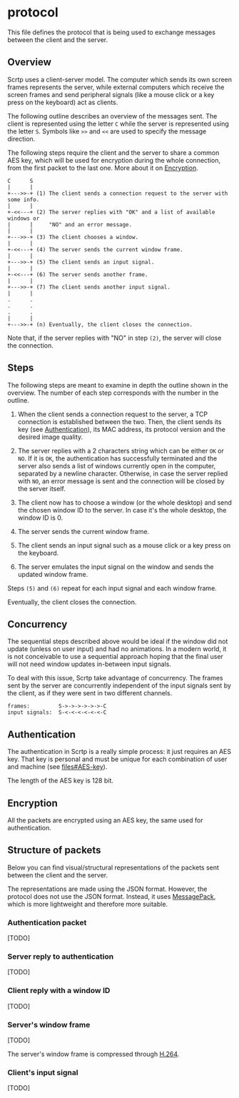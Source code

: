 # protocol

This file defines the protocol that is being used to exchange messages between
the client and the server.

## Overview

Scrtp uses a client-server model. The computer which sends its own screen
frames represents the server, while external computers which receive the screen
frames and send peripheral signals (like a mouse click or a key press on the
keyboard) act as clients.

The following outline describes an overview of the messages sent. The client is
represented using the letter `C` while the server is represented using the
letter `S`. Symbols like `>>` and `<<` are used to specify the message
direction.

The following steps require the client and the server to share a common AES key,
which will be used for encryption during the whole connection, from the first
packet to the last one. More about it on [Encryption](#Encryption).

```
C      S
|      |
+--->>-+ (1) The client sends a connection request to the server with some info.
|      |
+-<<---+ (2) The server replies with "OK" and a list of available windows or
|      |     "NO" and an error message.
|      |
+--->>-+ (3) The client chooses a window.
|      |
+-<<---+ (4) The server sends the current window frame.
|      |
+--->>-+ (5) The client sends an input signal.
|      |
+-<<---+ (6) The server sends another frame.
|      |
+--->>-+ (7) The client sends another input signal.
|      |
.      .
.      .
.      .
|      |
+--->>-+ (n) Eventually, the client closes the connection.
```

Note that, if the server replies with "NO" in step `(2)`, the server will close
the connection.

## Steps

The following steps are meant to examine in depth the outline shown in the
overview. The number of each step corresponds with the number in the outline.

 1. When the client sends a connection request to the server, a TCP connection
    is established between the two. Then, the client sends its key (see
    [Authentication](#Authentication)), its MAC address, its protocol version
    and the desired image quality.

 2. The server replies with a 2 characters string which can be either `OK` or
    `NO`. If it is `OK`, the authentication has successfully terminated and the
    server also sends a list of windows currently open in the computer,
    separated by a newline character. Otherwise, in case the server replied with
    `NO`, an error message is sent and the connection will be closed by the
    server itself.

 3. The client now has to choose a window (or the whole desktop) and send the
    chosen window ID to the server. In case it's the whole desktop, the window
    ID is 0.

 4. The server sends the current window frame.

 5. The client sends an input signal such as a mouse click or a key press on the
    keyboard.

 6. The server emulates the input signal on the window and sends the updated
    window frame.

Steps `(5)` and `(6)` repeat for each input signal and each window frame.

Eventually, the client closes the connection.

## Concurrency

The sequential steps described above would be ideal if the window did not update
(unless on user input) and had no animations. In a modern world, it is not
conceivable to use a sequential approach hoping that the final user will not
need window updates in-between input signals.

To deal with this issue, Scrtp take advantage of concurrency. The frames sent by
the server are concurrently independent of the input signals sent by the client,
as if they were sent in two different channels.

```
frames:         S->->->->->->-C
input signals:  S-<-<-<-<-<-<-C
```

## Authentication

The authentication in Scrtp is a really simple process: it just requires an AES
key. That key is personal and must be unique for each combination of user and
machine (see [files#AES-key](files.md#AES-key)).

The length of the AES key is 128 bit.

## Encryption

All the packets are encrypted using an AES key, the same used for
authentication.

## Structure of packets

Below you can find visual/structural representations of the packets sent between
the client and the server.

The representations are made using the JSON format. However, the protocol does
not use the JSON format. Instead, it uses [MessagePack](https://msgpack.org/),
which is more lightweight and therefore more suitable.

### Authentication packet

[TODO]

<!--
```
+------------+
| AESkey     |
| MACaddr    |
| protoVer   |
| imgQuality |
+------------+
```
-->

### Server reply to authentication

[TODO]

<!--
```
+-------+
| "NO"  |
| issue |
+-------+
```

or

```
+-----------------------+
| "OK"                  |
| WindowName1 window1ID |
| WindowName2 window2ID |
| WindowNameN windowNID |
| ...                   |
+-----------------------+
```

In the first case (`"NO"`), `issue` contains the error message.

Window IDs are numbers (represented as strings) while window names are strings.

-->

### Client reply with a window ID

[TODO]

<!--

```
+----------+
| windowID |
+----------+
```

Note that, in case the client chooses to see the whole desktop instead of a
single window, `windowID` is 0.

-->

### Server's window frame

[TODO]

<!--

Lossless frame compression is one of the key features of this protocol, since it
provides a fast way to send big amounts of data. To make it even faster, it does
not compress the whole image but instead it implements an algorithm to find the
parts of that image that has changed.

```
size (bytes)  0   4   8      12       16                 n
              +---+---+-------+--------+-----------------+
              | x | y | width | height | compWindowFrame |
              +---+---+-------+--------+-----------------+
```

The fields `x`, `y`, `width` and `height` are stored as big-endian unsigned
integers. The `compWindowFrame` field represents the content of the compressed
window frame. The compression algorithm used to compress the window frame is
[Zstandard](https://en.wikipedia.org/wiki/Zstandard).

-->

The server's window frame is compressed through [H.264](https://en.wikipedia.org/wiki/Advanced_Video_Coding). 

### Client's input signal

[TODO]

<!--

```
size (bytes)  0      1        5        9
              +------+--------+--------+
              | type | value1 | value2 |
              +------+--------+--------+
```

The `type` field represents the type (or "source") of input (e.g. keyboard,
mouse click, mouse movement, etc...) as an enumeration stored in a 8-bit-long
integer.

The fields `value1` and `value2` represent the values of the input source (e.g.
which keyboard key has been pressed, which position the mouse was in when one of
its buttons has been clicked, etc...) as enumerations stored in 32-bit-long
integers.

The meaning of the fields `value1` and `value2` differ basing on the value of
`type`.

#### Input signal enumeration

The following table maps the possible enumeration values in the `type` field.
The table also contains an explaination of the meaning of the fields `value1`
and `value2` based on the value of `type`.

<table>
   <tr>
      <th> type </th>
      <th> meaning </th>
      <th> meaning of value1 and value2 </th>
   </tr>
   <tr>
      <td> 0 </td>
      <td> keyboard key press </td>
      <td rowspan="2">
         The field value1 is used to represent a UTF-8 character. In case there
         is a modifier key (any key that does not provide any UTF-8 character by
         itself, except for SHIFT) among the pressed keys, it is going to be
         identified as a combination of keys and each byte of value1 and value2
         will store a keyboard key, identified by an enumeration (see below).
      </td>
   </tr>
   <tr>
      <td> 1 </td>
      <td> keyboard key release </td>
   </tr>
   <tr>
      <td> 2 </td>
      <td> mouse left click </td>
      <td rowspan="3">
         The fields value1 and value2 represent respectively the x-axis and
         y-axis mouse coordinates.
      </td>
   </tr>
   <tr>
      <td> 3 </td>
      <td> mouse middle click </td>
   </tr>
   <tr>
      <td> 4 </td>
      <td> mouse right click </td>
   </tr>
</table>

The following table maps the possible enumeration values with keyboard keys and
it is used in case the pressed keys contain a modifier key. The missing keys are
mapped in the same way as they are in the ASCII standard (e.g. alphanumeric
characters). The value 0 is reserved to mark the end of the combination.

<table>
   <tr>
      <th> value </th>
      <th> key </th>
   </tr>
   <tr>
      <td> 1 </td>
      <td> SHIFT </td>
   </tr>
   <tr>
      <td> 2 </td>
      <td> CTRL (Control) </td>
   </tr>
   <tr>
      <td> 3 </td>
      <td> ALT </td>
   </tr>
   <tr>
      <td> 4 </td>
      <td> SUPER </td>
   </tr>
   [TODO]
</table>

-->
